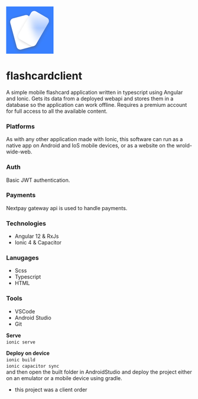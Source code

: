 ![Applicatin Logo](https://github.com/CedricMoore/flashcardclient/blob/master/src/assets/icon/favicon.png?raw=true)

# flashcardclient
A simple mobile flashcard application written in typescript using Angular and Ionic.
Gets its data from a deployed webapi and stores them in a database so the application can work offline.
Requires a premium account for full access to all the available content.

### Platforms
As with any other application made with Ionic, this software can run as a native app on Android and IoS mobile devices, or as a website on the wrold-wide-web.

### Auth
Basic JWT authentication.

### Payments
Nextpay gateway api is used to handle payments.

### Technologies
- Angular 12 & RxJs
- Ionic 4 & Capacitor

### Lanugages
- Scss
- Typescript
- HTML

### Tools
- VSCode
- Android Studio
- Git

**Serve**  
` ionic serve `

**Deploy on device**  
` ionic build `  
` ionic capacitor sync `  
and then open the built folder in AndroidStudio and deploy the project either on an emulator or a mobile device using gradle.  


- this project was a client order
